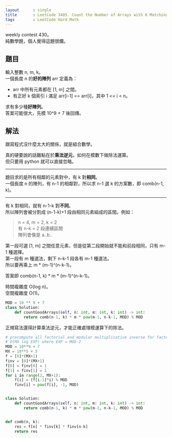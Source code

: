 ```yaml
---
layout      : single
title       : LeetCode 3405. Count the Number of Arrays with K Matching Adjacent Elements
tags        : LeetCode Hard Math
---
```

weekly contest 430。  
純數學題，個人覺得這題很爛。  

## 題目

輸入整數 n, m, k。  
一個長度 n 的**好的陣列** arr 定義為：  

- arr 中所有元素都在 [1, m] 之間。  
- 有正好 k 個索引 i 滿足 arr[i-1] == arr[i]，其中 1 <= i < n。  

求有多少種**好陣列**。  
答案可能很大，先模 10^9 + 7 後回傳。  

## 解法

跟寫程式沒什麼太大的關係，就是組合數學。  

真的硬要說的話難點在於**乘法逆元**，如何在模數下做除法運算。  
但只要用 python 就可以直接忽略。  

---

題目求的是所有相鄰的元素對中，有 k 對**相同**。  
一個長度 n 的陣列，有 n-1 的相鄰對，所以求 n-1 選 k 的方案數，即 comb(n-1, k)。  

---

有 k 對相同，就有 n-1-k 對**不同**。  
所以陣列會被分割成 (n-1-k)+1 段由相同元素組成的區間。例如：  
> n = 4, m = 2, k = 2  
> 有 n-k = 2 段連續區間  
> 陣列會像是 a..b..  

第一段可選 [1, m] 之間任意元素，但是從第二段開始就不能和前段相同，只有 m-1 種選擇。  
第一段有 m 種選法，剩下 n-k-1 段各有 m-1 種選法。  
所以要再乘上 m \* (m-1)^(n-k-1)。  

答案即 comb(n-1, k) \* m \* (m-1)^(n-k-1)。  

時間複雜度 O(log n)。  
空間複雜度 O(1)。  

```python
MOD = 10 ** 9 + 7
class Solution:
    def countGoodArrays(self, n: int, m: int, k: int) -> int:
        return comb(n-1, k) * m * pow(m-1, n-k-1, MOD) % MOD
```

正規寫法還得計算乘法逆元，才能正確處理模運算下的除法。  

```python
# precompute all factorial and modular multiplicative inverse for factorial
# O(MX log EXP) where EXP = MOD-2
MOD = 10**9 + 7
MX = 10**5 + 5
f = [0]*(MX+1)
finv = [0]*(MX+1)
f[0] = finv[0] = 1
f[1] = finv[1] = 1
for i in range(2, MX+1):
    f[i] = (f[i-1]*i) % MOD
    finv[i] = pow(f[i], -1, MOD)


class Solution:
    def countGoodArrays(self, n: int, m: int, k: int) -> int:
        return comb(n-1, k) * m * pow(m-1, n-k-1, MOD) % MOD


def comb(n, k):
    res = f[n] * finv[k] * finv[n-k]
    return res
```
